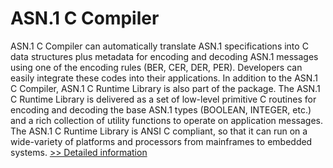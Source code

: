# ASN.1 C Compiler
ASN.1 C Compiler can automatically translate ASN.1 specifications into C data structures plus metadata for encoding and decoding ASN.1 messages using one of the encoding rules (BER, CER, DER, PER). Developers can easily integrate these codes into their applications. In addition to the ASN.1 C Compiler, ASN.1 C Runtime Library is also part of the package. The ASN.1 C Runtime Library is delivered as a set of low-level primitive C routines for encoding and decoding the base ASN.1 types (BOOLEAN, INTEGER, etc.) and a rich collection of utility functions to operate on application messages. The ASN.1 C Runtime Library is ANSI C compliant, so that it can run on a wide-variety of platforms and processors from mainframes to embedded systems.
[>> Detailed information](https://secure.shareit.com/shareit/product.html?productid=300578323&affiliateid=200057808)